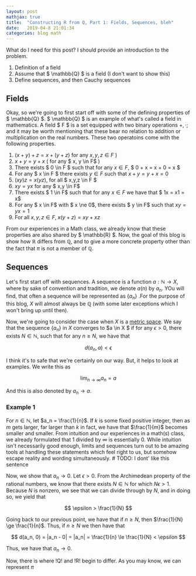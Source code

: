 ```yaml
---
layout: post
mathjax: true
title:  "Constructing R from Q, Part 1: Fields, Sequences, bleh"
date:   2019-04-8 21:01:34
categories: blog math
---
```


What do I need for this post? I should provide an introduction to the problem.

1.  Definition of a field
2.  Assume that $ \mathbb{Q} $ is a field (I don't want to show this)
3.  Define sequences, and then Cauchy sequences

## Fields

Okay, so we're going to first start off with some of the defining properties of
$ \mathbb{Q} $. $ \mathbb{Q} $ is an example of what's called a field in
mathematics. A field $ F $ is a set equipped with two binary operations
$+, \cdot$; and it may be worth mentioning that these bear no relation to
addition or multiplication on the real numbers. These two operatoins come with
the following properties.

1. $(x + y) + z = x + (y + z)$ for any $x, y, z \in F$ )
2. $x + y = y + x$ ( for any $ x, y \in F$ )
3. There exists $ 0 \in F $ such that for any $x \in F$, $ 0 + x = x + 0 = x $
4. For any $ x \in F $ there exists $y \in F$ such that $x + y = y + x = 0$
5. $(xy)z = x(yz)$,  for all $ x,y,z \in F $
6. $xy = yx$ for any $ x,y \in F$
7. There exists $ 1 \in F$ such that for any $x \in F$ we have that $ 1x = x1 = x$
8. For any $ x \in F$ with $ x \ne 0$, there exists $ y \in F$ such that $xy = yx = 1$
9. For all $x,y,z \in F, \; x(y + z) = xy + xz$

From our experiences in a Math class, we already know that these properties
are also shared by $ \mathbb{R} $. Now, the goal of this blog is show how
$\mathbb{R}$ differs from $\mathbb{Q}$, and to give a more concrete property
other than the fact that $\pi$ is not a member of $\mathbb{Q}$.

## Sequences

Let's first start off with sequences. A sequence is a function
$a : \mathbb{N} \to X$, where by sake of convention and tradition, we denote
$a(n)$ by $a_n$. YOu will find, that often a sequence will be represented as 
$\{ a_n \}$ .For the purpose of this blog, $X$ will almost always be
$\mathbb{Q}$ (with some later exceptions which I won't bring up until then).

Now, we're going to consider the case when $X$ is a
[metric space](metric-space). We say that the sequence $\{ a_n \}$ in $X$
converges to $a \in X $ if for any $\epsilon > 0$, there exists
$N \in \mathbb{N}$, such that for any $n \ge N$, we have that

$$ d(a_n, a) < \epsilon $$

I think it's to safe that we're certainly on our way. But, it helps to look
at examples. We write this as

$$ \lim_{n \to \infty} a_n = a $$

And this is also denoted by $a_n \to a$.

### Example 1

For $n \in \mathbb{N}$, let $a_n = \frac{1}{n}$. If $k$ is some fixed positive
integer, then as $m$ gets larger, far larger than $k$ in fact, we have that
$\frac{1}{m}$ becomes smaller and smaller. From intuition and our experiences
in a math(s) class, we already formulated that 1 divided by $\infty$ is
essentially 0. While intuition isn't necessarily good enough, limits and
sequences turn out to be amazing tools at handling these statements which
feel right to us, but somehow escape reality and wording simultaneously.    # TODO: I dont' like this sentence

Now, we show that $a_n \to 0$. Let $\epsilon > 0$. From the Archimedean
property of the rational numbers, we know that there exists
$N \in \mathbb{N}$ for which $N \epsilon > 1$. Because $N$ is nonzero, we see
that we can divide through by $N$, and in doing so, we yield that

$$ \epsilon > \frac{1}{N} $$

Going back to our previous point, we have that if $n \ge N$, then
$\frac{1}{N} \ge \frac{1}{n}$. Thus, if $n \ge N$ we then have that


$$ d(a_n, 0) = |a_n - 0| = |a_n| = \frac{1}{n} \le \frac{1}{N} < \epsilon $$

Thus, we have that $a_n \to 0$.

Now, there is where !Q! and !R! begin to differ. As you may know, we can represent $\pi$

[metric-spaces]: https://en.wikipedia.org/wiki/Metric_space
